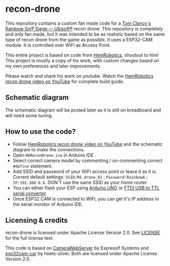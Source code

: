 # recon-drone

This repository contains a custom fan made code for a [Tom Clancy's Rainbow Six®
Siege — Ubisoft®](https://www.ubisoft.com/en-us/game/rainbow-six/siege) recon drone.
This repository is completely and only fan made, but it was intended to be as realistic based on the same type of recon drone from the game as possible.
It uses a ESP32-CAM module. It is controlled over WiFi as Access Point.

This entire project is based on code from [HemRobotics](https://github.com/hemrobotics/recon-drone), shoutout to him!
This project is mostly a copy of his work, with custom changes based on my own preferences and later improvements.

Please watch and share his work on youtube.
Watch the [HemRobotics recon drone video on YouTube](https://youtu.be/NfWd9Kn30i0) for
complete build guide.

## Schematic diagram
The schematic diagram will be posted later as it is still on breadboard and will need some tuning.


## How to use the code?
- Follow [HemRobotics recon drone video on YouTube](https://youtu.be/NfWd9Kn30i0) and the schematic diagram to make the connections. 
- Open `R6ReconDrone.ino` in Arduino IDE.
- Select correct camera model by commenting / un-commenting correct
  `#define` statement.
- Add SSID and password of your WiFi access point or leave it as it is. Current default settings: `SSID:R6_drone_01` ; `Password:Rainbow6` ; `IP:192.168.6.6`. DON'T use the same SSID as your home router.
- You can either flash your ESP using [Arduino
  UNO](https://youtu.be/q-KIpFIbRMk) or [FTDI USB to TTL serial
  converter](https://youtu.be/tzmcXZ-irIc).
- Once ESP32 CAM is connected to WiFi, you can get it's IP address in
  the serial monitor of Arduino IDE.

## Licensing & credits
recon-drone is licensed under Apache License Version 2.0. See
[LICENSE](./LICENSE) for the full license text.

This code is based on
[CameraWebServer](https://github.com/espressif/arduino-esp32/tree/master/libraries/ESP32/examples/Camera/CameraWebServer)
by Espressif Systems and
[esp32cam-car](https://github.com/heets-silver/esp32cam-car) by
heets-silver. Both are licensed under Apache License Version 2.0.
